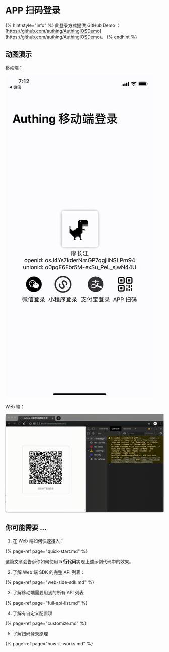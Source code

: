 # APP 扫码登录

{% hint style="info" %}
此登录方式提供 GitHub Demo ：[https://github.com/authing/AuthingIOSDemo](https://github.com/authing/AuthingIOSDemo)。
{% endhint %}

## 动图演示

移动端：

![](../../.gitbook/assets/4.gif)

Web 端：

![](../../.gitbook/assets/5.gif)

## 你可能需要 ...

1. 在 Web 端如何快速接入：

{% page-ref page="quick-start.md" %}

这篇文章会告诉你如何使用 **5 行代码**实现上述示例代码中的效果。

2. 了解 Web 端 SDK 的完整 API 列表：

{% page-ref page="web-side-sdk.md" %}

3. 了解移动端需要用到的所有 API 列表

{% page-ref page="full-api-list.md" %}

4. 了解有自定义配置项

{% page-ref page="customize.md" %}

5. 了解扫码登录原理

{% page-ref page="how-it-works.md" %}



